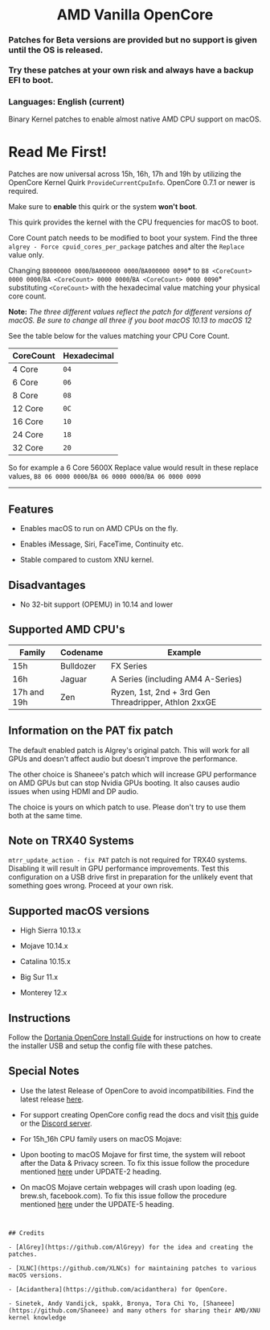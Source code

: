 <span align="center">

<h1>AMD Vanilla OpenCore</h1>

</span>


### Patches for Beta versions are provided but no support is given until the OS is released. <br/><br/>Try these patches at your own risk and always have a backup EFI to boot.

  

### Languages: English (current)

  

Binary Kernel patches to enable almost native AMD CPU support on macOS.

  

# Read Me First!

Patches are now universal across 15h, 16h, 17h and 19h by utilizing the OpenCore Kernel Quirk `ProvideCurrentCpuInfo`. OpenCore 0.7.1 or newer is required.

Make sure to ****enable**** this quirk or the system ****won't boot****.

This quirk provides the kernel with the CPU frequencies for macOS to boot.

  

Core Count patch needs to be modified to boot your system. Find the three `algrey - Force cpuid_cores_per_package` patches and alter the `Replace` value only.

Changing `B8000000 0000`/`BA000000 0000`/`BA000000 0090`* to `B8 <CoreCount> 0000 0000`/`BA <CoreCount> 0000 0000`/`BA <CoreCount> 0000 0090`* substituting `<CoreCount>` with the hexadecimal value matching your physical core count.

**Note:** *The three different values reflect the patch for different versions of macOS. Be sure to change all three if you boot macOS 10.13 to macOS 12*

See the table below for the values matching your CPU Core Count.

| CoreCount | Hexadecimal|
|--------|---------|
|   4 Core  | `04` |
|   6 Core  | `06` |
|   8 Core  | `08` |
|   12 Core | `0C` |
|   16 Core | `10` |
|   24 Core | `18` |
|   32 Core | `20` |

  So for example a 6 Core 5600X Replace value would result in these replace values, `B8 06 0000 0000`/`BA 06 0000 0000`/`BA 06 0000 0090`

---
  

## Features

- Enables macOS to run on AMD CPUs on the fly.

- Enables iMessage, Siri, FaceTime, Continuity etc.

- Stable compared to custom XNU kernel.

  

## Disadvantages

- No 32-bit support (OPEMU) in 10.14 and lower

  

## Supported AMD CPU's


| Family | Codename| Example |
|--------|---------|----------|
|   15h  | Bulldozer | FX Series|
|   16h  | Jaguar | A Series (including AM4 A-Series) |
|   17h and 19h | Zen | Ryzen, 1st, 2nd + 3rd Gen Threadripper, Athlon 2xxGE |<br />

  

## Information on the PAT fix patch

The default enabled patch is Algrey's original patch. This will work for all GPUs and doesn't affect audio but doesn't improve the performance.

The other choice is Shaneee's patch which will increase GPU performance on AMD GPUs but can stop Nvidia GPUs booting. It also causes audio issues when using HDMI and DP audio.

The choice is yours on which patch to use. Please don't try to use them both at the same time.

  

## Note on TRX40 Systems

`mtrr_update_action - fix PAT` patch is not required for TRX40 systems. Disabling it will result in GPU performance improvements. Test this configuration on a USB drive first in preparation for the unlikely event that something goes wrong. Proceed at your own risk.

## Supported macOS versions

- High Sierra 10.13.x

- Mojave 10.14.x

- Catalina 10.15.x

- Big Sur 11.x

- Monterey 12.x

  

## Instructions

Follow the [Dortania OpenCore Install Guide](https://dortania.github.io/OpenCore-Install-Guide/) for instructions on how to create the installer USB and setup the config file with these patches.


## Special Notes

- Use the latest Release of OpenCore to avoid incompatibilities. Find the latest release [here](https://github.com/acidanthera/OpenCorePkg/releases/latest).

- For support creating OpenCore config read the docs and visit [this](https://dortania.github.io/OpenCore-Install-Guide/) guide or the [Discord server](https://discord.gg/EfCYAJW).

- For 15h_16h CPU family users on macOS Mojave:

- Upon booting to macOS Mojave for first time, the system will reboot after the Data & Privacy screen. To fix this issue follow the procedure mentioned [here](https://www.insanelymac.com/forum/topic/335877-amd-mojave-kernel-development-and-testing/?do=findComment&comment=2658085) under UPDATE-2 heading.

- On macOS Mojave certain webpages will crash upon loading (eg. brew.sh, facebook.com). To fix this issue follow the procedure mentioned [here](https://www.insanelymac.com/forum/topic/335877-amd-mojave-kernel-development-and-testing/?do=findComment&comment=2661857) under the UPDATE-5 heading.

```


## Credits

- [AlGrey](https://github.com/AlGreyy) for the idea and creating the patches.

- [XLNC](https://github.com/XLNCs) for maintaining patches to various macOS versions.

- [Acidanthera](https://github.com/acidanthera) for OpenCore.

- Sinetek, Andy Vandijck, spakk, Bronya, Tora Chi Yo, [Shaneee](https://github.com/Shaneee) and many others for sharing their AMD/XNU kernel knowledge

